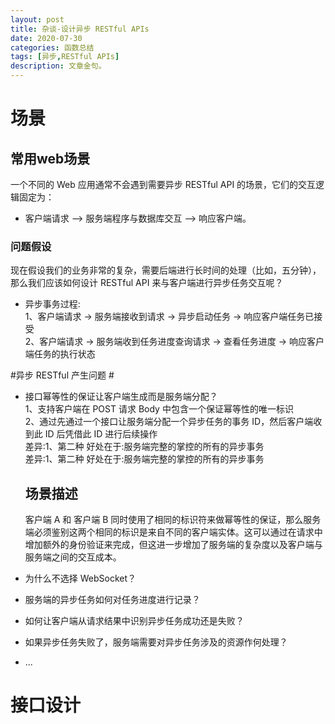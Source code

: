 ```yaml
---
layout: post
title: 杂谈-设计异步 RESTful APIs
date: 2020-07-30
categories: 函数总结
tags: [异步,RESTful APIs]
description: 文章金句。
---
```

# 场景 #
## 常用web场景 ##
一个不同的 Web 应用通常不会遇到需要异步 RESTful API 的场景，它们的交互逻辑固定为：<br>
- 客户端请求 –> 服务端程序与数据库交互 –> 响应客户端。 <br>

### 问题假设 ###
现在假设我们的业务非常的复杂，需要后端进行长时间的处理（比如，五分钟），那么我们应该如何设计 RESTful API 来与客户端进行异步任务交互呢？
- 异步事务过程: <br>
 1、客户端请求 -> 服务端接收到请求 -> 异步启动任务 -> 响应客户端任务已接受 <br>
 2、客户端请求 -> 服务端收到任务进度查询请求 -> 查看任务进度 -> 响应客户端任务的执行状态 <br>

#异步 RESTful 产生问题 #
- 接口幂等性的保证让客户端生成而是服务端分配？ <br>
 1、支持客户端在 POST 请求 Body 中包含一个保证幂等性的唯一标识 <br>
 2、通过先通过一个接口让服务端分配一个异步任务的事务 ID，然后客户端收到此 ID 后凭借此 ID 进行后续操作<br>
    差异:1、第二种 好处在于:服务端完整的掌控的所有的异步事务<br>
                                      差异:1、第二种 好处在于:服务端完整的掌控的所有的异步事务
    ## 场景描述 ##
    客户端 A 和 客户端 B 同时使用了相同的标识符来做幂等性的保证，那么服务端必须鉴别这两个相同的标识是来自不同的客户端实体。这可以通过在请求中增加额外的身份验证来完成，但这进一步增加了服务端的复杂度以及客户端与服务端之间的交互成本。<br>
- 为什么不选择 WebSocket？ <br>

- 服务端的异步任务如何对任务进度进行记录？
- 如何让客户端从请求结果中识别异步任务成功还是失败？
- 如果异步任务失败了，服务端需要对异步任务涉及的资源作何处理？
- ...

# 接口设计 #

